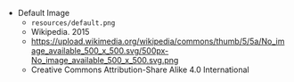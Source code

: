 * Default Image
    - `resources/default.png`
    - Wikipedia. 2015
    - https://upload.wikimedia.org/wikipedia/commons/thumb/5/5a/No_image_available_500_x_500.svg/500px-No_image_available_500_x_500.svg.png
    - Creative Commons Attribution-Share Alike 4.0 International